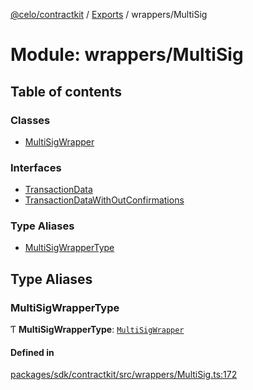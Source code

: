[@celo/contractkit](../README.md) / [Exports](../modules.md) / wrappers/MultiSig

# Module: wrappers/MultiSig

## Table of contents

### Classes

- [MultiSigWrapper](../classes/wrappers_MultiSig.MultiSigWrapper.md)

### Interfaces

- [TransactionData](../interfaces/wrappers_MultiSig.TransactionData.md)
- [TransactionDataWithOutConfirmations](../interfaces/wrappers_MultiSig.TransactionDataWithOutConfirmations.md)

### Type Aliases

- [MultiSigWrapperType](wrappers_MultiSig.md#multisigwrappertype)

## Type Aliases

### MultiSigWrapperType

Ƭ **MultiSigWrapperType**: [`MultiSigWrapper`](../classes/wrappers_MultiSig.MultiSigWrapper.md)

#### Defined in

[packages/sdk/contractkit/src/wrappers/MultiSig.ts:172](https://github.com/celo-org/developer-tooling/blob/master/packages/sdk/contractkit/src/wrappers/MultiSig.ts#L172)
